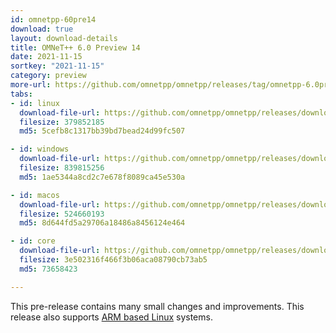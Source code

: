 ```yaml
---
id: omnetpp-60pre14
download: true
layout: download-details
title: OMNeT++ 6.0 Preview 14
date: 2021-11-15
sortkey: "2021-11-15"
category: preview
more-url: https://github.com/omnetpp/omnetpp/releases/tag/omnetpp-6.0pre14
tabs:
- id: linux
  download-file-url: https://github.com/omnetpp/omnetpp/releases/download/omnetpp-6.0pre14/omnetpp-6.0pre14-linux-x86_64.tgz
  filesize: 379852185
  md5: 5cefb8c1317bb39bd7bead24d99fc507

- id: windows
  download-file-url: https://github.com/omnetpp/omnetpp/releases/download/omnetpp-6.0pre14/omnetpp-6.0pre14-windows-x86_64.zip
  filesize: 839815256
  md5: 1ae5344a8cd2c7e678f8089ca45e530a

- id: macos
  download-file-url: https://github.com/omnetpp/omnetpp/releases/download/omnetpp-6.0pre14/omnetpp-6.0pre14-macos-x86_64.tgz
  filesize: 524660193
  md5: 8d644fd5a29706a18486a8456124e464

- id: core
  download-file-url: https://github.com/omnetpp/omnetpp/releases/download/omnetpp-6.0pre14/omnetpp-6.0pre14-core.tgz
  filesize: 3e502316f466f3b06aca08790cb73ab5
  md5: 73658423

---
```


This pre-release contains many small changes and improvements. This release also
supports [ARM based Linux](https://github.com/omnetpp/omnetpp/releases/download/omnetpp-6.0pre14/omnetpp-6.0pre14-linux-aarch64.tgz) systems. 

